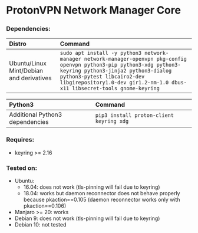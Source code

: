 # ProtonVPN Network Manager Core

### Dependencies:

| **Distro**                              | **Command**                                                                                                     |
|:----------------------------------------|:----------------------------------------------------------------------------------------------------------------|
|Ubuntu/Linux Mint/Debian and derivatives | `sudo apt install -y python3 network-manager network-manager-openvpn pkg-config openvpn python3-pip python3-xdg python3-keyring python3-jinja2 python3-dialog python3-pytest libcairo2-dev libgirepository1.0-dev gir1.2-nm-1.0 dbus-x11 libsecret-tools gnome-keyring` |

| **Python3**                            | **Command**                             |
|:---------------------------------------|:----------------------------------------|
| Additional Python3 dependencies        | `pip3 install proton-client keyring xdg`|

### Requires:
- keyring >= 2.16

### Tested on:
 - Ubuntu:
   - 16.04: does not work (tls-pinning will fail due to keyring)
   - 18.04: works but daemon reconnector does not behave properly because pkaction==0.105 (daemon reconnector works only with pkaction==0.106)
 - Manjaro >= 20: works
 - Debian 9: does not work (tls-pinning will fail due to keyring)
 - Debian 10: not tested